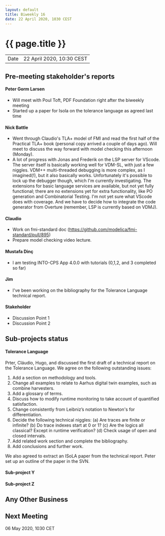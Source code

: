 ```yaml
---
layout: default
title: Biweekly 16
date: 22 April 2020, 1030 CEST
---
```


<script src="https://code.jquery.com/jquery-1.11.1.min.js">
</script>
<script src="/javascripts/edit.js"></script>
<script>setEditButonNm();</script>

# {{ page.title }}

|||
|---|---|
| Date | 22 April 2020, 10:30 CEST |


## Pre-meeting stakeholder's reports

<!-- Please keep in mind that the minutes are publicly available.-->

#### Peter Gorm Larsen
* Will meet with Poul Toft, PDF Foundation right after the biweekly meeting
* Started up a paper for Isola on the tolerance language as agreed last time

#### Nick Battle
* Went through Claudio's TLA+ model of FMI and read the first half of the Practical TLA+ book (personal copy arrived a couple of days ago). Will meet to discuss the way forward with model checking this afternoon (Monday).
* A lot of progress with Jonas and Frederik on the LSP server for VScode. The server itself is basically working well for VDM-SL, with just a few niggles. VDM++ multi-threaded debugging is more complex, as I imagined(!), but it also basically works. Unfortunately it's possible to lock up the debugger though, which I'm currently investigating. The extensions for basic language services are available, but not yet fully functional; there are no extensions yet for extra functionality, like PO generation and Combinatorial Testing. I'm not yet sure what VScode does with coverage. And we have to decide how to integrate the code generator from Overture (remember, LSP is currently based on VDMJ).

#### Claudio
* Work on fmi-standard doc (https://github.com/modelica/fmi-standard/pull/895)
* Prepare model checking video lecture.

#### Mustafa Dinç
* I am testing INTO-CPS App 4.0.0 with tutorials (0,1,2, and 3 completed so far)

#### Jim
* I've been working on the bibliography for the Tolerance Language technical report.

#### Stakeholder
* Discussion Point 1
* Discussion Point 2


## Sub-projects status


#### Tolerance Language

Prter, Cláudio, Hugo, and discussed the first draft of a technical report on the Tolerance Language. We agree on the following outstanding issues:
1. Add a section on methodology and tools.
3. Change all examples to relate to Aarhus digital twin examples, such as combine harvesters.
4. Add a glossary of terms.
6. Discuss how to modify runtime monitoring to take account of quantified satisfaction.
7. Change consistently from Leibniz’s notation to Newton's for differentiation.
8. Decide the following technical niggles:
  (a) Are traces are finite or infinite?
  (b) Do trace indexes start at 0 or 1?
  (c) Are the logics all classical? Except in runtime verification?
  (d) Check usage of open and closed intervals.
9. Add related work section and complete the bibliography.
10. Add conclusions and further work.

We also agreed to extract an ISoLA paper from the technical report. Peter set up an outline of the paper in the SVN.

#### Sub-project Y

#### Sub-project Z

##  Any Other Business

Next Meeting
------------

06 May 2020, 1030 CET


<div id="edit_page_div"></div>
